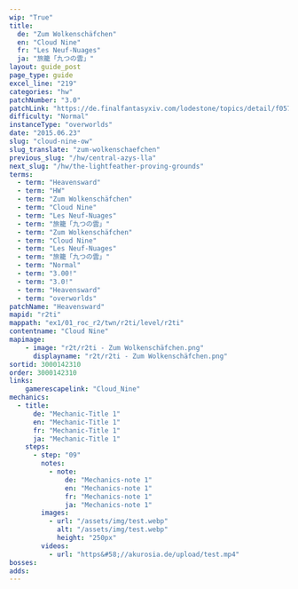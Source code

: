 ```yaml
---
wip: "True"
title:
  de: "Zum Wolkenschäfchen"
  en: "Cloud Nine"
  fr: "Les Neuf-Nuages"
  ja: "旅籠「九つの雲」"
layout: guide_post
page_type: guide
excel_line: "219"
categories: "hw"
patchNumber: "3.0"
patchLink: "https://de.finalfantasyxiv.com/lodestone/topics/detail/f0575b82a639492e5a70e34d823d77bddcb7f686"
difficulty: "Normal"
instanceType: "overworlds"
date: "2015.06.23"
slug: "cloud-nine-ow"
slug_translate: "zum-wolkenschaefchen"
previous_slug: "/hw/central-azys-lla"
next_slug: "/hw/the-lightfeather-proving-grounds"
terms:
  - term: "Heavensward"
  - term: "HW"
  - term: "Zum Wolkenschäfchen"
  - term: "Cloud Nine"
  - term: "Les Neuf-Nuages"
  - term: "旅籠「九つの雲」"
  - term: "Zum Wolkenschäfchen"
  - term: "Cloud Nine"
  - term: "Les Neuf-Nuages"
  - term: "旅籠「九つの雲」"
  - term: "Normal"
  - term: "3.00!"
  - term: "3.0!"
  - term: "Heavensward"
  - term: "overworlds"
patchName: "Heavensward"
mapid: "r2ti"
mappath: "ex1/01_roc_r2/twn/r2ti/level/r2ti"
contentname: "Cloud Nine"
mapimage:
    - image: "r2t/r2ti - Zum Wolkenschäfchen.png"
      displayname: "r2t/r2ti - Zum Wolkenschäfchen.png"
sortid: 3000142310
order: 3000142310
links:
    gamerescapelink: "Cloud_Nine"
mechanics:
  - title:
      de: "Mechanic-Title 1"
      en: "Mechanic-Title 1"
      fr: "Mechanic-Title 1"
      ja: "Mechanic-Title 1"
    steps:
      - step: "09"
        notes:
          - note:
              de: "Mechanics-note 1"
              en: "Mechanics-note 1"
              fr: "Mechanics-note 1"
              ja: "Mechanics-note 1"
        images:
          - url: "/assets/img/test.webp"
            alt: "/assets/img/test.webp"
            height: "250px"
        videos:
          - url: "https&#58;//akurosia.de/upload/test.mp4"
bosses:
adds:
---
```

